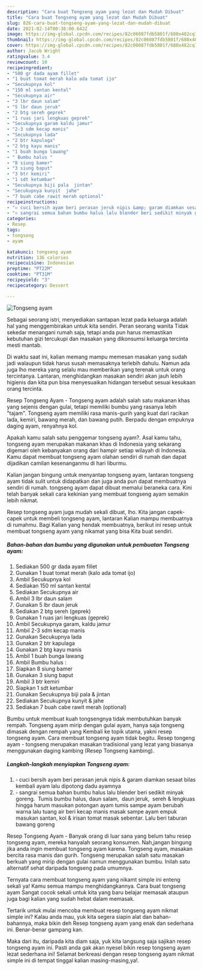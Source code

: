```yaml
---
description: "Cara buat Tongseng ayam yang lezat dan Mudah Dibuat"
title: "Cara buat Tongseng ayam yang lezat dan Mudah Dibuat"
slug: 826-cara-buat-tongseng-ayam-yang-lezat-dan-mudah-dibuat
date: 2021-02-14T00:38:00.642Z
image: https://img-global.cpcdn.com/recipes/82c06087fdb5801f/680x482cq70/tongseng-ayam-foto-resep-utama.jpg
thumbnail: https://img-global.cpcdn.com/recipes/82c06087fdb5801f/680x482cq70/tongseng-ayam-foto-resep-utama.jpg
cover: https://img-global.cpcdn.com/recipes/82c06087fdb5801f/680x482cq70/tongseng-ayam-foto-resep-utama.jpg
author: Jacob Wright
ratingvalue: 3.4
reviewcount: 10
recipeingredient:
- "500 gr dada ayam fillet"
- "1 buat tomat merah kalo ada tomat ijo"
- "Secukupnya kol"
- "150 ml santan kental"
- "Secukupnya air"
- "3 lbr daun salam"
- "5 lbr daun jeruk"
- "2 btg sereh geprek"
- "1 ruas jari lengkuas geprek"
- "Secukupnya garam kaldu jamur"
- "2-3 sdm kecap manis"
- "Secukupnya lada"
- "2 btr kapulaga"
- "2 btg kayu manis"
- "1 buah bunga lawang"
- " Bumbu halus "
- "8 siung bamer"
- "3 siung baput"
- "3 btr kemiri"
- "1 sdt ketumbar"
- "Secukupnya biji pala  jintan"
- "Secukupnya kunyit  jahe"
- "7 buah cabe rawit merah optional"
recipeinstructions:
- "▫ cuci bersih ayam beri perasan jeruk nipis &amp; garam diamkan sesaat bilas kembali ayam lalu dipotong dadu ayamnya"
- "▫ sangrai semua bahan bumbu halus lalu blender beri sedikit minyak goreng.  Tumis bumbu halus, daun salam,  daun jeruk,  sereh &amp; lengkuas hingga harum masukan potongan ayam tumis sampe ayam berubah warna lalu tuang air beri kecap manis masak sampe ayam empuk masukan santan, kol &amp; irisan tomat masak sebentar. Lalu beri taburan bawang goreng"
categories:
- Resep
tags:
- tongseng
- ayam

katakunci: tongseng ayam 
nutrition: 136 calories
recipecuisine: Indonesian
preptime: "PT22M"
cooktime: "PT31M"
recipeyield: "3"
recipecategory: Dessert

---
```



![Tongseng ayam](https://img-global.cpcdn.com/recipes/82c06087fdb5801f/680x482cq70/tongseng-ayam-foto-resep-utama.jpg)

Sebagai seorang istri, menyediakan santapan lezat pada keluarga adalah hal yang menggembirakan untuk kita sendiri. Peran seorang  wanita Tidak sekedar menangani rumah saja, tetapi anda pun harus memastikan kebutuhan gizi tercukupi dan masakan yang dikonsumsi keluarga tercinta mesti mantab.

Di waktu  saat ini, kalian memang mampu memesan masakan yang sudah jadi walaupun tidak harus susah memasaknya terlebih dahulu. Namun ada juga lho mereka yang selalu mau memberikan yang terenak untuk orang tercintanya. Lantaran, menghidangkan masakan sendiri akan jauh lebih higienis dan kita pun bisa menyesuaikan hidangan tersebut sesuai kesukaan orang tercinta. 

Resep Tongseng Ayam - Tongseng ayam adalah salah satu makanan khas yang sejenis dengan gulai, tetapi memiliki bumbu yang rasanya lebih &#34;tajam&#34;. Tongseng ayam memiliki rasa manis-gurih yang kuat dari racikan lada, kemiri, bawang merah, dan bawang putih. Berpadu dengan empuknya daging ayam, renyahnya kol.

Apakah kamu salah satu penggemar tongseng ayam?. Asal kamu tahu, tongseng ayam merupakan makanan khas di Indonesia yang sekarang digemari oleh kebanyakan orang dari hampir setiap wilayah di Indonesia. Kamu dapat membuat tongseng ayam olahan sendiri di rumah dan dapat dijadikan camilan kesenanganmu di hari liburmu.

Kalian jangan bingung untuk menyantap tongseng ayam, lantaran tongseng ayam tidak sulit untuk didapatkan dan juga anda pun dapat membuatnya sendiri di rumah. tongseng ayam dapat dibuat memalui beraneka cara. Kini telah banyak sekali cara kekinian yang membuat tongseng ayam semakin lebih nikmat.

Resep tongseng ayam juga mudah sekali dibuat, lho. Kita jangan capek-capek untuk membeli tongseng ayam, lantaran Kalian mampu membuatnya di rumahmu. Bagi Kalian yang hendak membuatnya, berikut ini resep untuk membuat tongseng ayam yang nikamat yang bisa Kita buat sendiri.

<!--inarticleads1-->

##### Bahan-bahan dan bumbu yang digunakan untuk pembuatan Tongseng ayam:

1. Sediakan 500 gr dada ayam fillet
1. Gunakan 1 buat tomat merah (kalo ada tomat ijo)
1. Ambil Secukupnya kol
1. Sediakan 150 ml santan kental
1. Sediakan Secukupnya air
1. Ambil 3 lbr daun salam
1. Gunakan 5 lbr daun jeruk
1. Sediakan 2 btg sereh (geprek)
1. Gunakan 1 ruas jari lengkuas (geprek)
1. Ambil Secukupnya garam, kaldu jamur
1. Ambil 2-3 sdm kecap manis
1. Gunakan Secukupnya lada
1. Gunakan 2 btr kapulaga
1. Gunakan 2 btg kayu manis
1. Ambil 1 buah bunga lawang
1. Ambil  Bumbu halus :
1. Siapkan 8 siung bamer
1. Gunakan 3 siung baput
1. Ambil 3 btr kemiri
1. Siapkan 1 sdt ketumbar
1. Gunakan Secukupnya biji pala &amp; jintan
1. Sediakan Secukupnya kunyit &amp; jahe
1. Sediakan 7 buah cabe rawit merah (optional)


Bumbu untuk membuat kuah tongsengnya tidak membutuhkan banyak rempah. Tongseng ayam mirip dengan gulai ayam, hanya saja tongseng dimasak dengan rempah yang Kembali ke topik utama, yakni resep tongseng ayam. Cara membuat tongseng ayam tidak begitu. Resep tongeng ayam - tongseng merupakan masakan tradisional yang lezat yang biasanya menggunakan daging kambing (Resep Tongseng kambing). 

<!--inarticleads2-->

##### Langkah-langkah menyiapkan Tongseng ayam:

1. ▫ cuci bersih ayam beri perasan jeruk nipis &amp; garam diamkan sesaat bilas kembali ayam lalu dipotong dadu ayamnya
1. ▫ sangrai semua bahan bumbu halus lalu blender beri sedikit minyak goreng.  Tumis bumbu halus, daun salam,  daun jeruk,  sereh &amp; lengkuas hingga harum masukan potongan ayam tumis sampe ayam berubah warna lalu tuang air beri kecap manis masak sampe ayam empuk masukan santan, kol &amp; irisan tomat masak sebentar. Lalu beri taburan bawang goreng


Resep Tongseng Ayam - Banyak orang di luar sana yang belum tahu resep tongseng ayam, mereka hanyalah seorang konsumen. Nah,jangan bingung jika anda ingin membuat tongseng ayam karena. Tongseng ayam, masakan bercita rasa manis dan gurih. Tongseng merupakan salah satu masakan berkuah yang mirip dengan gulai namun menggunakan bumbu. Inilah satu alternatif sehat daripada tongseng pada umumnya. 

Ternyata cara membuat tongseng ayam yang nikamt simple ini enteng sekali ya! Kamu semua mampu menghidangkannya. Cara buat tongseng ayam Sangat cocok sekali untuk kita yang baru belajar memasak ataupun juga bagi kalian yang sudah hebat dalam memasak.

Tertarik untuk mulai mencoba membuat resep tongseng ayam nikmat simple ini? Kalau anda mau, yuk kita segera siapin alat dan bahan-bahannya, maka bikin deh Resep tongseng ayam yang enak dan sederhana ini. Benar-benar gampang kan. 

Maka dari itu, daripada kita diam saja, yuk kita langsung saja sajikan resep tongseng ayam ini. Pasti anda gak akan nyesel bikin resep tongseng ayam lezat sederhana ini! Selamat berkreasi dengan resep tongseng ayam nikmat simple ini di tempat tinggal kalian masing-masing,ya!.

